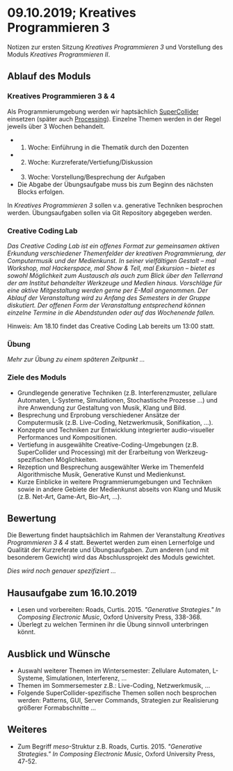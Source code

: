 # 09.10.2019; Kreatives Programmieren 3

Notizen zur ersten Sitzung *Kreatives Programmieren 3* und Vorstellung des Moduls *Kreatives Programmieren II*.

## Ablauf des Moduls

### Kreatives Programmieren 3 & 4

Als Programmierumgebung werden wir haptsächlich [SuperCollider](https://supercollider.github.io/) einsetzen (später auch [Processing](https://processing.org/)). Einzelne Themen werden in der Regel jeweils über 3 Wochen behandelt.

* 1. Woche: Einführung in die Thematik durch den Dozenten
* 2. Woche: Kurzreferate/Vertiefung/Diskussion
* 3. Woche: Vorstellung/Besprechung der Aufgaben
* Die Abgabe der Übungsaufgabe muss bis zum Beginn des nächsten Blocks erfolgen.

In *Kreatives Programmieren 3* sollen v.a. generative Techniken besprochen werden. Übungsaufgaben sollen via Git Repository abgegeben werden.

### Creative Coding Lab

*Das Creative Coding Lab ist ein offenes Format zur gemeinsamen aktiven Erkundung verschiedener Themenfelder der kreativen Programmierung, der Computermusik und der Medienkunst. In seiner vielfältigen Gestalt – mal Workshop, mal Hackerspace, mal Show & Tell, mal Exkursion – bietet es sowohl Möglichkeit zum Austausch als auch zum Blick über den Tellerrand der am Institut behandelter Werkzeuge und Medien hinaus. Vorschläge für eine aktive Mitgestaltung werden gerne per E-Mail angenommen. Der Ablauf der Veranstaltung wird zu Anfang des Semesters in der Gruppe diskutiert. Der offenen Form der Veranstaltung entsprechend können einzelne Termine in die Abendstunden oder auf das Wochenende fallen.*

Hinweis: Am 18.10 findet das Creative Coding Lab bereits um 13:00 statt.

### Übung

*Mehr zur Übung zu einem späteren Zeitpunkt ...*

### Ziele des Moduls

* Grundlegende generative Techniken (z.B. Interferenzmuster, zellulare Automaten, L-Systeme, Simulationen, Stochastische Prozesse ...) und ihre Anwendung zur Gestaltung von Musik, Klang und Bild.
* Besprechung und Erprobung verschiedener Ansätze der Computermusik (z.B. Live-Coding, Netzwerkmusik, Sonifikation, …).
* Konzepte und Techniken zur Entwicklung integrierter audio-visueller Performances und Kompositionen.
* Vertiefung in ausgewählte Creative-Coding-Umgebungen (z.B. SuperCollider und Processing) mit der Erarbeitung von Werkzeug-spezifischen Möglichkeiten.
* Rezeption und Besprechung ausgewählter Werke im Themenfeld Algorithmische Musik, Generative Kunst und Medienkunst.
* Kurze Einblicke in weitere Programmierumgebungen und Techniken sowie in andere Gebiete der Medienkunst abseits von Klang und Musik (z.B. Net-Art, Game-Art, Bio-Art, …).

## Bewertung

Die Bewertung findet hauptsächlich im Rahmen der Veranstaltung *Kreatives Programmieren 3 & 4* statt. Bewertet werden zum einen Lernerfolge und Qualität der Kurzreferate und Übungsaufgaben. Zum anderen (und mit besonderem Gewicht) wird das Abschlussprojekt des Moduls gewichtet.

*Dies wird noch genauer spezifiziert ...*

## Hausaufgabe zum 16.10.2019

* Lesen und vorbereiten: Roads, Curtis. 2015. *"Generative Strategies." In Composing Electronic Music*, Oxford University Press, 338-368. 
* Überlegt zu welchen Terminen ihr die Übung sinnvoll unterbringen könnt.

## Ausblick und Wünsche

* Auswahl weiterer Themen im Wintersemester: Zellulare Automaten, L-Systeme, Simulationen, Interferenz, ...
* Themen im Sommersemester z.B.: Live-Coding, Netzwerkmusik, ...
* Folgende SuperCollider-spezifische Themen sollen noch besprochen werden: Patterns, GUI, Server Commands, Strategien zur Realisierung größerer Formabschnitte ...


## Weiteres

* Zum Begriff *meso*-Struktur z.B. Roads, Curtis. 2015. *"Generative Strategies." In Composing Electronic Music*, Oxford University Press, 47-52.